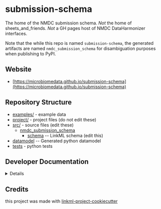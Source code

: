 # submission-schema

The home of the NMDC submission schema. *Not* the home of sheets_and_friends. *Not* a GH pages host of NMDC DataHarmonizer interfaces.

Note that the while this repo is named `submission-schema`, the generated artifacts are named `nmdc_submission_schema` for disambiguation purposes when publishing to PyPI.

## Website

* [https://microbiomedata.github.io/submission-schema](https://microbiomedata.github.io/submission-schema)

## Repository Structure

* [examples/](examples/) - example data
* [project/](project/) - project files (do not edit these)
* [src/](src/) - source files (edit these)
    * [nmdc_submission_schema](src/nmdc_submission_schema)
        * [schema](src/nmdc_submission_schema/schema) -- LinkML schema (edit this)
* [datamodel](src/nmdc_submission_schema/datamodel) -- Generated python datamodel
* [tests](tests/) - python tests

## Developer Documentation

<details>
Use the `make` command to generate project artefacts:

- `make all`: make everything
- `make deploy`: deploys site

</details>

## Credits

this project was made with [linkml-project-cookiecutter](https://github.com/linkml/linkml-project-cookiecutter)
